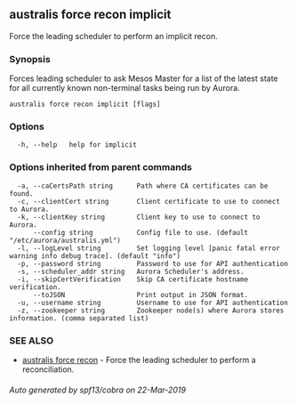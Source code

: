 ## australis force recon implicit

Force the leading scheduler to perform an implicit recon.

### Synopsis

Forces leading scheduler to ask Mesos Master for a list of the latest state for
all currently known non-terminal tasks being run by Aurora.

```
australis force recon implicit [flags]
```

### Options

```
  -h, --help   help for implicit
```

### Options inherited from parent commands

```
  -a, --caCertsPath string      Path where CA certificates can be found.
  -c, --clientCert string       Client certificate to use to connect to Aurora.
  -k, --clientKey string        Client key to use to connect to Aurora.
      --config string           Config file to use. (default "/etc/aurora/australis.yml")
  -l, --logLevel string         Set logging level [panic fatal error warning info debug trace]. (default "info")
  -p, --password string         Password to use for API authentication
  -s, --scheduler_addr string   Aurora Scheduler's address.
  -i, --skipCertVerification    Skip CA certificate hostname verification.
      --toJSON                  Print output in JSON format.
  -u, --username string         Username to use for API authentication
  -z, --zookeeper string        Zookeeper node(s) where Aurora stores information. (comma separated list)
```

### SEE ALSO

* [australis force recon](australis_force_recon.md)	 - Force the leading scheduler to perform a reconciliation.

###### Auto generated by spf13/cobra on 22-Mar-2019
